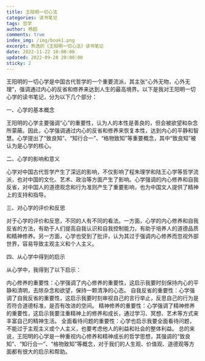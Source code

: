 ```yaml
---
title: 王阳明一切心法
categories: 读书笔记
tags: 哲学
author: 杨超
comments: true
index_img: /img/book1.png
excerpt: 熊逸的《王阳明一切心法》读书笔记
date: 2022-11-22 10:00:00
updated: 2022-09-28 20:00:00
sticky: 2
---
```


王阳明的一切心学是中国古代哲学的一个重要流派，其主张“心外无物，心外无理”，强调通过内心的反省和修养来达到人生的最高境界。以下是我对王阳明一切心学的读书笔记，分为以下几个部分：

一、心学的基本概念

王阳明的心学主要强调“心”的重要性，认为人的本性是善良的，但会被欲望和杂念所蒙蔽。因此，心学强调通过内心的反省和修养来恢复本性，达到内心的平静和智慧。心学提出了“致良知”、“知行合一”、“格物致知”等重要概念，其中“致良知”被认为是心学的核心。

二、心学的影响和意义

心学对中国古代哲学产生了深远的影响，不仅影响了程朱理学和陆王心学等哲学流派，也对中国的文化、艺术、政治等方面产生了影响。心学强调的内心修养和自我反省，对中国人的道德观念和行为准则产生了重要影响，也为中国文人提供了精神上的支持和指导。

三、对心学的评价和反思

对于心学的评价和反思，不同的人有不同的看法。一方面，心学的内心修养和自我反省的方法，有助于人们提高自我认识和自我控制能力，有助于培养人的道德品质和精神修养。另一方面，心学也受到了批评，认为其过于强调内心修养而忽视外部世界，容易导致主观主义和个人主义。

四、从心学中得到的启示

从心学中，我得到了以下启示：

内心修养的重要性：心学强调了内心修养的重要性，这启示我要时刻保持内心的平静和清明，去除杂念和欲望，保持一颗清净的心态。
自我反省的重要性：心学强调了自我反省的重要性，这启示我要时刻审视自己的言行举止，反思自己的行为是否符合道德标准，是否有改进的空间。
精神修养的重要性：心学强调了精神修养的重要性，这启示我要注重精神上的修养和成长，通过学习、冥想、艺术等方式来丰富自己的精神生活。
全面看待问题的重要性：心学也启示我要全面看待问题，不能过于主观主义或个人主义，也要考虑他人的利益和社会的整体利益。
总的来说，王阳明的心学是一种重视内心修养和精神成长的哲学思想，其强调的“致良知”、“知行合一”、“格物致知”等概念，对于我们的人生观、价值观、道德观等方面都有很大的启示和帮助。
